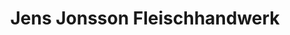 ---
title: "Jens Jonsson Fleischhandwerk"
url: /kassel/jens-jonsson-fleischhandwerk/
shop: Metzgerei
---